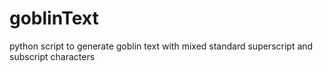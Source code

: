 # goblinText
python script to generate goblin text with mixed standard superscript and subscript characters
